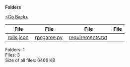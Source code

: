 **Folders**

[&lt;Go Back&gt;](../right.html)

  

<table><thead><tr class="header"><th><strong>File</strong></th><th><strong>File</strong></th><th><strong>File</strong></th><th><strong>File</strong></th></tr></thead><tbody><tr class="odd"><td><a href="rolls.json">rolls.json</a> </td><td><a href="rpsgame.py">rpsgame.py</a> </td><td><a href="requirements.txt">requirements.txt</a> </td><td></td></tr></tbody></table>

Folders: 1  
Files: 3  
Size of all files: 6466 KB
